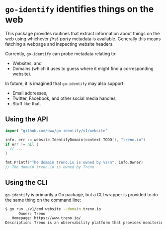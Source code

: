 # `go-identify` identifies things on the web
This package provides routines that extract information about things on the web using whichever _first-party_ metadata is available. Generally this means fetching a webpage and inspecting website headers.

Currently, `go-identify` can probe metadata relating to:

* Websites, and
* Domains (which it uses to guess where it might find a corresponding website).

In future, it is imagined that `go-identify` may also support:

* Email addresses,
* Twitter, Facebook, and other social media handles,
* Stuff like that.

## Using the API
```go
import "github.com/bww/go-identify/v1/website"

info, err := website.IdentifyDomain(context.TODO(), "treno.io")
if err != nil {
  // ...
}

fmt.Printf("The domain treno.io is owned by %s\n", info.Owner)
// The domain treno.io is owned by Treno
```

## Using the CLI
`go-identify` is primarily a Go package, but a CLI wrapper is provided to do the same thing on the command line:

```sh
$ go run ./v1/cmd website --domain treno.io
      Owner: Treno
   Homepage: https://www.treno.io/
Description: Treno is an observability platform that provides monitoring, metrics, and visualizations that allow you to observe, analyze, and improve software delivery.
```

